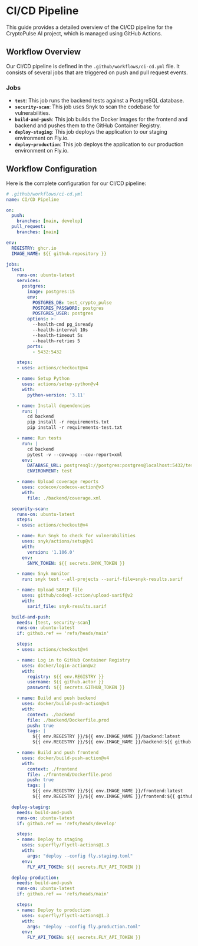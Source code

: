 # CI/CD Pipeline

This guide provides a detailed overview of the CI/CD pipeline for the CryptoPulse AI project, which is managed using GitHub Actions.

## Workflow Overview

Our CI/CD pipeline is defined in the `.github/workflows/ci-cd.yml` file. It consists of several jobs that are triggered on push and pull request events.

### Jobs

*   **`test`**: This job runs the backend tests against a PostgreSQL database.
*   **`security-scan`**: This job uses Snyk to scan the codebase for vulnerabilities.
*   **`build-and-push`**: This job builds the Docker images for the frontend and backend and pushes them to the GitHub Container Registry.
*   **`deploy-staging`**: This job deploys the application to our staging environment on Fly.io.
*   **`deploy-production`**: This job deploys the application to our production environment on Fly.io.

## Workflow Configuration

Here is the complete configuration for our CI/CD pipeline:

```yaml
# .github/workflows/ci-cd.yml
name: CI/CD Pipeline

on:
  push:
    branches: [main, develop]
  pull_request:
    branches: [main]

env:
  REGISTRY: ghcr.io
  IMAGE_NAME: ${{ github.repository }}

jobs:
  test:
    runs-on: ubuntu-latest
    services:
      postgres:
        image: postgres:15
        env:
          POSTGRES_DB: test_crypto_pulse
          POSTGRES_PASSWORD: postgres
          POSTGRES_USER: postgres
        options: >-
          --health-cmd pg_isready
          --health-interval 10s
          --health-timeout 5s
          --health-retries 5
        ports:
          - 5432:5432

    steps:
    - uses: actions/checkout@v4

    - name: Setup Python
      uses: actions/setup-python@v4
      with:
        python-version: '3.11'

    - name: Install dependencies
      run: |
        cd backend
        pip install -r requirements.txt
        pip install -r requirements-test.txt

    - name: Run tests
      run: |
        cd backend
        pytest -v --cov=app --cov-report=xml
      env:
        DATABASE_URL: postgresql://postgres:postgres@localhost:5432/test_crypto_pulse
        ENVIRONMENT: test

    - name: Upload coverage reports
      uses: codecov/codecov-action@v3
      with:
        file: ./backend/coverage.xml

  security-scan:
    runs-on: ubuntu-latest
    steps:
    - uses: actions/checkout@v4

    - name: Run Snyk to check for vulnerabilities
      uses: snyk/actions/setup@v1
      with:
        version: '1.106.0'
      env:
        SNYK_TOKEN: ${{ secrets.SNYK_TOKEN }}

    - name: Snyk monitor
      run: snyk test --all-projects --sarif-file=snyk-results.sarif

    - name: Upload SARIF file
      uses: github/codeql-action/upload-sarif@v2
      with:
        sarif_file: snyk-results.sarif

  build-and-push:
    needs: [test, security-scan]
    runs-on: ubuntu-latest
    if: github.ref == 'refs/heads/main'

    steps:
    - uses: actions/checkout@v4

    - name: Log in to GitHub Container Registry
      uses: docker/login-action@v2
      with:
        registry: ${{ env.REGISTRY }}
        username: ${{ github.actor }}
        password: ${{ secrets.GITHUB_TOKEN }}

    - name: Build and push backend
      uses: docker/build-push-action@v4
      with:
        context: ./backend
        file: ./backend/Dockerfile.prod
        push: true
        tags: |
          ${{ env.REGISTRY }}/${{ env.IMAGE_NAME }}/backend:latest
          ${{ env.REGISTRY }}/${{ env.IMAGE_NAME }}/backend:${{ github.sha }}

    - name: Build and push frontend
      uses: docker/build-push-action@v4
      with:
        context: ./frontend
        file: ./frontend/Dockerfile.prod
        push: true
        tags: |
          ${{ env.REGISTRY }}/${{ env.IMAGE_NAME }}/frontend:latest
          ${{ env.REGISTRY }}/${{ env.IMAGE_NAME }}/frontend:${{ github.sha }}

  deploy-staging:
    needs: build-and-push
    runs-on: ubuntu-latest
    if: github.ref == 'refs/heads/develop'

    steps:
    - name: Deploy to staging
      uses: superfly/flyctl-actions@1.3
      with:
        args: "deploy --config fly.staging.toml"
      env:
        FLY_API_TOKEN: ${{ secrets.FLY_API_TOKEN }}

  deploy-production:
    needs: build-and-push
    runs-on: ubuntu-latest
    if: github.ref == 'refs/heads/main'

    steps:
    - name: Deploy to production
      uses: superfly/flyctl-actions@1.3
      with:
        args: "deploy --config fly.production.toml"
      env:
        FLY_API_TOKEN: ${{ secrets.FLY_API_TOKEN }}
```
